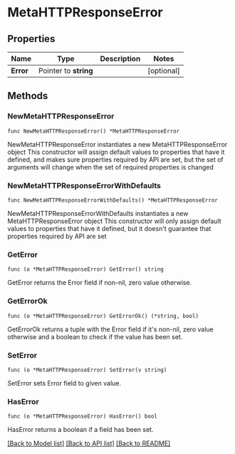# MetaHTTPResponseError

## Properties

Name | Type | Description | Notes
------------ | ------------- | ------------- | -------------
**Error** | Pointer to **string** |  | [optional] 

## Methods

### NewMetaHTTPResponseError

`func NewMetaHTTPResponseError() *MetaHTTPResponseError`

NewMetaHTTPResponseError instantiates a new MetaHTTPResponseError object
This constructor will assign default values to properties that have it defined,
and makes sure properties required by API are set, but the set of arguments
will change when the set of required properties is changed

### NewMetaHTTPResponseErrorWithDefaults

`func NewMetaHTTPResponseErrorWithDefaults() *MetaHTTPResponseError`

NewMetaHTTPResponseErrorWithDefaults instantiates a new MetaHTTPResponseError object
This constructor will only assign default values to properties that have it defined,
but it doesn't guarantee that properties required by API are set

### GetError

`func (o *MetaHTTPResponseError) GetError() string`

GetError returns the Error field if non-nil, zero value otherwise.

### GetErrorOk

`func (o *MetaHTTPResponseError) GetErrorOk() (*string, bool)`

GetErrorOk returns a tuple with the Error field if it's non-nil, zero value otherwise
and a boolean to check if the value has been set.

### SetError

`func (o *MetaHTTPResponseError) SetError(v string)`

SetError sets Error field to given value.

### HasError

`func (o *MetaHTTPResponseError) HasError() bool`

HasError returns a boolean if a field has been set.


[[Back to Model list]](../README.md#documentation-for-models) [[Back to API list]](../README.md#documentation-for-api-endpoints) [[Back to README]](../README.md)


